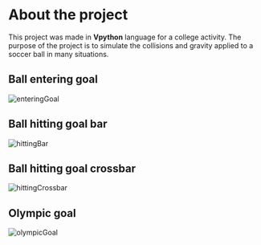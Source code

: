 # About the project
This project was made in **Vpython** language for a college activity. The purpose of the project is to simulate the collisions and gravity applied to a soccer ball in many situations.

## Ball entering goal

  ![enteringGoal](https://github.com/user-attachments/assets/ad1687e5-776d-46f4-b351-014b9008be2e)

## Ball hitting goal bar

  ![hittingBar](https://github.com/user-attachments/assets/c833c486-89fa-4d02-81df-dc0a447086c3)

## Ball hitting goal crossbar

  ![hittingCrossbar](https://github.com/user-attachments/assets/85c7e062-a6bf-4d51-984e-a6ecf97b5310)

## Olympic goal

  ![olympicGoal](https://github.com/user-attachments/assets/24e2861d-c272-4fea-9e1c-5ab110ca3edb)
  
